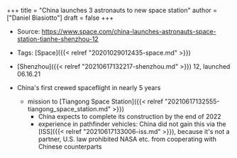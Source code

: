 +++
title = "China launches 3 astronauts to new space station"
author = ["Daniel Biasiotto"]
draft = false
+++

-   Source:  <https://www.space.com/china-launches-astronauts-space-station-tianhe-shenzhou-12>
-   Tags: [Space]({{< relref "20201029012435-space.md" >}})

-   [Shenzhou]({{< relref "20210617132217-shenzhou.md" >}}) 12, launched 06.16.21
-   China's first crewed spaceflight in nearly 5 years
    -   mission to [Tiangong Space Station]({{< relref "20210617132555-tiangong_space_station.md" >}})
        -   China expects to complete its construction by the end of 2022
        -   experience in pathfinder vehicles: China did not gain this via the [ISS]({{< relref "20210617133006-iss.md" >}}), because it's not a partner, U.S. law prohibited NASA etc. from cooperating with Chinese counterparts